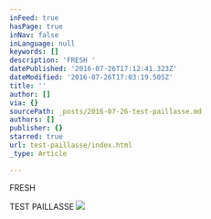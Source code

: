 ```yaml
---
inFeed: true
hasPage: true
inNav: false
inLanguage: null
keywords: []
description: 'FRESH '
datePublished: '2016-07-26T17:12:41.323Z'
dateModified: '2016-07-26T17:03:19.505Z'
title: ''
author: []
via: {}
sourcePath: _posts/2016-07-26-test-paillasse.md
authors: []
publisher: {}
starred: true
url: test-paillasse/index.html
_type: Article

---
```

FRESH 

TEST PAILLASSE
![](https://the-grid-user-content.s3-us-west-2.amazonaws.com/d46a5fb0-f123-4b03-8f4c-7ae7d18d39f1.jpg)